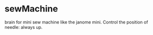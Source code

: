 sewMachine
==========

brain for mini sew machine like the janome mini.
Control the position of needle: always up.


